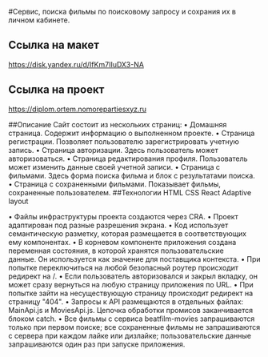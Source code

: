 #Сервис, поиска фильмы по поисковому запросу и сохрания их в личном кабинете.

## Ссылка на макет
https://disk.yandex.ru/d/IfKm7IIuDX3-NA

## Ссылка на проект
https://diplom.ortem.nomorepartiesxyz.ru

##Описание
Сайт состоит из нескольких страниц:
• Домашняя страница. Содержит информацию о выполненном проекте.
• Страница регистрации. Позволяет пользователю зарегистрировать учетную запись.
• Страница авторизации. Здесь пользователь может авторизоваться.
• Страница редактирования профиля. Пользователь может изменить данные своей учетной записи.
• Страница с фильмами. Здесь форма поиска фильма и блок с результатами поиска.
• Страница с сохраненными фильмами. Показывает фильмы, сохраненные пользователем.
##Технологии
HTML CSS React Adaptive layout 

• Файлы инфраструктуры проекта создаются через CRA.
• Проект адаптирован под разные разрешения экрана.
• Код использует семантическую разметку, которая размещается в соответствующих ему компонентах.
• В корневом компоненте приложения создана переменная состояния, в которой хранятся пользовательские данные. Он используется как значение для поставщика контекста.
• При попытке переключиться на любой безопасный роутер происходит редирект на /.
• Если пользователь авторизовался и закрыл вкладку, он может сразу вернуться на любую страницу приложения по URL.
• При попытке зайти на несуществующую страницу происходит редирект на страницу "404".
• Запросы к API размещаются в отдельных файлах: MainApi.js и MoviesApi.js. Цепочка обработки промисов заканчивается блоком catch.
• Все фильмы с сервиса beatfilm-movies запрашиваются только при первом поиске; все сохраненные фильмы не запрашиваются с сервера при каждом лайке или дизлайке; пользовательские данные запрашиваются один раз при запуске приложения.
